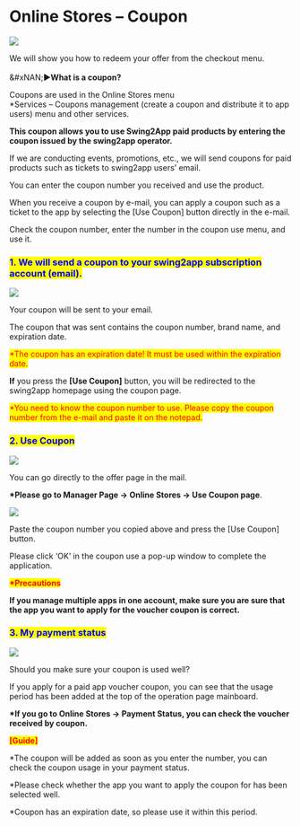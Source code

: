 # Online Stores – Coupon

![](https://support.swing2app.com/wp-content/uploads/2018/10/redeem_coup.png)

We will show you how to redeem your offer from the checkout menu.\
\
&#xNAN;**▶What is a coupon?**

Coupons are used in the Online Stores menu\
\*Services – Coupons management (create a coupon and distribute it to app users) menu and other services.

**This coupon allows you to use Swing2App paid products by entering the coupon issued by the swing2app operator.**

If we are conducting events, promotions, etc., we will send coupons for paid products such as tickets to swing2app users’ email.

You can enter the coupon number you received and use the product.

When you receive a coupon by e-mail, you can apply a coupon such as a ticket to the app by selecting the \[Use Coupon] button directly in the e-mail.

Check the coupon number, enter the number in the coupon use menu, and use it.

### <mark style="color:blue;">**1. We will send a coupon to your swing2app subscription account (email).**</mark>

![](https://support.swing2app.com/wp-content/uploads/2018/10/%EC%BF%A0%ED%8F%B0%EC%98%81%EB%AC%B82.png)

Your coupon will be sent to your email.

The coupon that was sent contains the coupon number, brand name, and expiration date.

<mark style="color:red;">\*The coupon has an expiration date! It must be used within the expiration date.</mark>

**If** you press the **\[Use Coupon]** button, you will be redirected to the swing2app homepage using the coupon page.

<mark style="color:red;">\*You need to know the coupon number to use. Please copy the coupon number from the e-mail and paste it on the notepad.</mark>

### <mark style="color:blue;">**2. Use Coupon**</mark>

![](https://support.swing2app.com/wp-content/uploads/2018/10/s-1.png)

You can go directly to the offer page in the mail.

**\*Please go to Manager Page → Online Stores → Use Coupon page**.

![](https://support.swing2app.com/wp-content/uploads/2018/10/%EC%BF%A0%ED%8F%B0%EC%98%81%EB%AC%B83.png)

Paste the coupon number you copied above and press the \[Use Coupon] button.

Please click ‘OK’ in the coupon use a pop-up window to complete the application.

<mark style="color:red;">**\*Precautions**</mark>

**If you manage multiple apps in one account, make sure you are sure that the app you want to apply for the voucher coupon is correct.**

### <mark style="color:blue;">**3. My payment status**</mark>

![](https://support.swing2app.com/wp-content/uploads/2018/10/%EC%BF%A0%ED%8F%B0%EC%98%81%EB%AC%B84.png)

Should you make sure your coupon is used well?

If you apply for a paid app voucher coupon, you can see that the usage period has been added at the top of the operation page mainboard.

**\*If you go to Online Stores → Payment Status, you can check the voucher received by coupon.**

<mark style="color:red;">**\[Guide]**</mark>

\*The coupon will be added as soon as you enter the number, you can check the coupon usage in your payment status.

\*Please check whether the app you want to apply the coupon for has been selected well.

\*Coupon has an expiration date, so please use it within this period.

